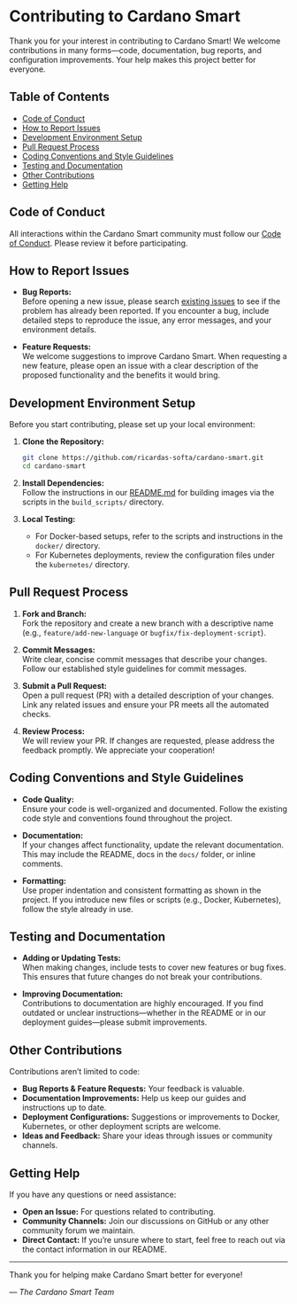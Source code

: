 # Contributing to Cardano Smart

Thank you for your interest in contributing to Cardano Smart! We welcome contributions in many forms—code, documentation, bug reports, and configuration improvements. Your help makes this project better for everyone.

## Table of Contents

- [Code of Conduct](#code-of-conduct)
- [How to Report Issues](#how-to-report-issues)
- [Development Environment Setup](#development-environment-setup)
- [Pull Request Process](#pull-request-process)
- [Coding Conventions and Style Guidelines](#coding-conventions-and-style-guidelines)
- [Testing and Documentation](#testing-and-documentation)
- [Other Contributions](#other-contributions)
- [Getting Help](#getting-help)

## Code of Conduct

All interactions within the Cardano Smart community must follow our [Code of Conduct](CODE_OF_CONDUCT.md). Please review it before participating.

## How to Report Issues

- **Bug Reports:**  
  Before opening a new issue, please search [existing issues](https://github.com/ricardas-softa/cardano-smart/issues) to see if the problem has already been reported. If you encounter a bug, include detailed steps to reproduce the issue, any error messages, and your environment details.

- **Feature Requests:**  
  We welcome suggestions to improve Cardano Smart. When requesting a new feature, please open an issue with a clear description of the proposed functionality and the benefits it would bring.

## Development Environment Setup

Before you start contributing, please set up your local environment:

1. **Clone the Repository:**
   ```bash
   git clone https://github.com/ricardas-softa/cardano-smart.git
   cd cardano-smart
   ```

2. **Install Dependencies:**  
   Follow the instructions in our [README.md](README.md) for building images via the scripts in the `build_scripts/` directory.

3. **Local Testing:**  
   - For Docker-based setups, refer to the scripts and instructions in the `docker/` directory.
   - For Kubernetes deployments, review the configuration files under the `kubernetes/` directory.

## Pull Request Process

1. **Fork and Branch:**  
   Fork the repository and create a new branch with a descriptive name (e.g., `feature/add-new-language` or `bugfix/fix-deployment-script`).

2. **Commit Messages:**  
   Write clear, concise commit messages that describe your changes. Follow our established style guidelines for commit messages.

3. **Submit a Pull Request:**  
   Open a pull request (PR) with a detailed description of your changes. Link any related issues and ensure your PR meets all the automated checks.

4. **Review Process:**  
   We will review your PR. If changes are requested, please address the feedback promptly. We appreciate your cooperation!

## Coding Conventions and Style Guidelines

- **Code Quality:**  
  Ensure your code is well-organized and documented. Follow the existing code style and conventions found throughout the project.

- **Documentation:**  
  If your changes affect functionality, update the relevant documentation. This may include the README, docs in the `docs/` folder, or inline comments.

- **Formatting:**  
  Use proper indentation and consistent formatting as shown in the project. If you introduce new files or scripts (e.g., Docker, Kubernetes), follow the style already in use.

## Testing and Documentation

- **Adding or Updating Tests:**  
  When making changes, include tests to cover new features or bug fixes. This ensures that future changes do not break your contributions.

- **Improving Documentation:**  
  Contributions to documentation are highly encouraged. If you find outdated or unclear instructions—whether in the README or in our deployment guides—please submit improvements.

## Other Contributions

Contributions aren’t limited to code:
- **Bug Reports & Feature Requests:** Your feedback is valuable.
- **Documentation Improvements:** Help us keep our guides and instructions up to date.
- **Deployment Configurations:** Suggestions or improvements to Docker, Kubernetes, or other deployment scripts are welcome.
- **Ideas and Feedback:** Share your ideas through issues or community channels.

## Getting Help

If you have any questions or need assistance:
- **Open an Issue:** For questions related to contributing.
- **Community Channels:** Join our discussions on GitHub or any other community forum we maintain.
- **Direct Contact:** If you’re unsure where to start, feel free to reach out via the contact information in our README.

---

Thank you for helping make Cardano Smart better for everyone!

*— The Cardano Smart Team*